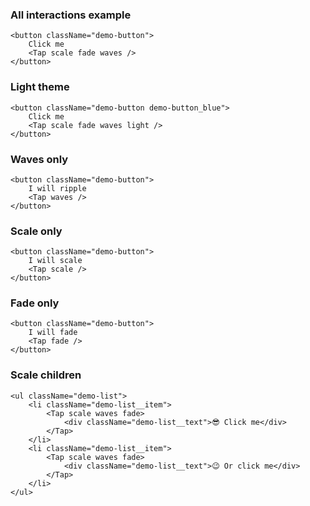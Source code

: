 ### All interactions example

    <button className="demo-button">
        Click me
        <Tap scale fade waves />
    </button>


### Light theme

    <button className="demo-button demo-button_blue">
        Click me
        <Tap scale fade waves light />
    </button>


### Waves only

    <button className="demo-button">
        I will ripple
        <Tap waves />
    </button>


### Scale only

    <button className="demo-button">
        I will scale
        <Tap scale />
    </button>


### Fade only

    <button className="demo-button">
        I will fade
        <Tap fade />
    </button>


### Scale children

    <ul className="demo-list">
        <li className="demo-list__item">
            <Tap scale waves fade>
                <div className="demo-list__text">😎 Click me</div>
            </Tap>
        </li>
        <li className="demo-list__item">
            <Tap scale waves fade>
                <div className="demo-list__text">😉 Or click me</div>
            </Tap>
        </li>
    </ul>